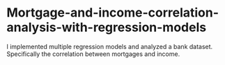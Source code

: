 # Mortgage-and-income-correlation-analysis-with-regression-models
I implemented multiple regression models and analyzed a bank dataset. Specifically the correlation between mortgages and income.
